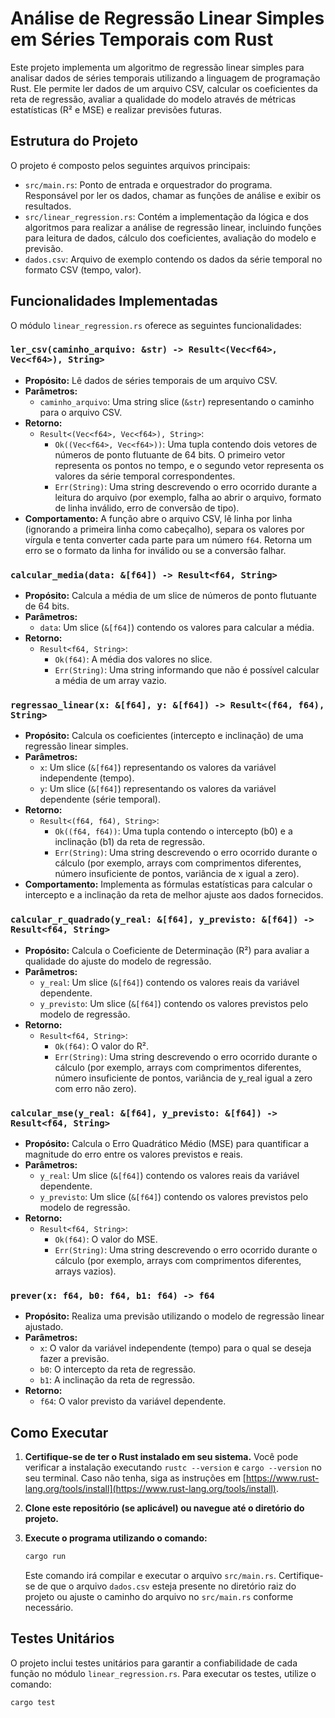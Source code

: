 # Análise de Regressão Linear Simples em Séries Temporais com Rust

Este projeto implementa um algoritmo de regressão linear simples para analisar dados de séries temporais utilizando a linguagem de programação Rust. Ele permite ler dados de um arquivo CSV, calcular os coeficientes da reta de regressão, avaliar a qualidade do modelo através de métricas estatísticas (R² e MSE) e realizar previsões futuras.

## Estrutura do Projeto

O projeto é composto pelos seguintes arquivos principais:

-   `src/main.rs`: Ponto de entrada e orquestrador do programa. Responsável por ler os dados, chamar as funções de análise e exibir os resultados.
-   `src/linear_regression.rs`: Contém a implementação da lógica e dos algoritmos para realizar a análise de regressão linear, incluindo funções para leitura de dados, cálculo dos coeficientes, avaliação do modelo e previsão.
-   `dados.csv`: Arquivo de exemplo contendo os dados da série temporal no formato CSV (tempo, valor).

## Funcionalidades Implementadas

O módulo `linear_regression.rs` oferece as seguintes funcionalidades:

### `ler_csv(caminho_arquivo: &str) -> Result<(Vec<f64>, Vec<f64>), String>`

-   **Propósito:** Lê dados de séries temporais de um arquivo CSV.
-   **Parâmetros:**
    -   `caminho_arquivo`: Uma string slice (`&str`) representando o caminho para o arquivo CSV.
-   **Retorno:**
    -   `Result<(Vec<f64>, Vec<f64>), String>`:
        -   `Ok((Vec<f64>, Vec<f64>))`: Uma tupla contendo dois vetores de números de ponto flutuante de 64 bits. O primeiro vetor representa os pontos no tempo, e o segundo vetor representa os valores da série temporal correspondentes.
        -   `Err(String)`: Uma string descrevendo o erro ocorrido durante a leitura do arquivo (por exemplo, falha ao abrir o arquivo, formato de linha inválido, erro de conversão de tipo).
-   **Comportamento:** A função abre o arquivo CSV, lê linha por linha (ignorando a primeira linha como cabeçalho), separa os valores por vírgula e tenta converter cada parte para um número `f64`. Retorna um erro se o formato da linha for inválido ou se a conversão falhar.

### `calcular_media(data: &[f64]) -> Result<f64, String>`

-   **Propósito:** Calcula a média de um slice de números de ponto flutuante de 64 bits.
-   **Parâmetros:**
    -   `data`: Um slice (`&[f64]`) contendo os valores para calcular a média.
-   **Retorno:**
    -   `Result<f64, String>`:
        -   `Ok(f64)`: A média dos valores no slice.
        -   `Err(String)`: Uma string informando que não é possível calcular a média de um array vazio.

### `regressao_linear(x: &[f64], y: &[f64]) -> Result<(f64, f64), String>`

-   **Propósito:** Calcula os coeficientes (intercepto e inclinação) de uma regressão linear simples.
-   **Parâmetros:**
    -   `x`: Um slice (`&[f64]`) representando os valores da variável independente (tempo).
    -   `y`: Um slice (`&[f64]`) representando os valores da variável dependente (série temporal).
-   **Retorno:**
    -   `Result<(f64, f64), String>`:
        -   `Ok((f64, f64))`: Uma tupla contendo o intercepto (b0) e a inclinação (b1) da reta de regressão.
        -   `Err(String)`: Uma string descrevendo o erro ocorrido durante o cálculo (por exemplo, arrays com comprimentos diferentes, número insuficiente de pontos, variância de x igual a zero).
-   **Comportamento:** Implementa as fórmulas estatísticas para calcular o intercepto e a inclinação da reta de melhor ajuste aos dados fornecidos.

### `calcular_r_quadrado(y_real: &[f64], y_previsto: &[f64]) -> Result<f64, String>`

-   **Propósito:** Calcula o Coeficiente de Determinação (R²) para avaliar a qualidade do ajuste do modelo de regressão.
-   **Parâmetros:**
    -   `y_real`: Um slice (`&[f64]`) contendo os valores reais da variável dependente.
    -   `y_previsto`: Um slice (`&[f64]`) contendo os valores previstos pelo modelo de regressão.
-   **Retorno:**
    -   `Result<f64, String>`:
        -   `Ok(f64)`: O valor do R².
        -   `Err(String)`: Uma string descrevendo o erro ocorrido durante o cálculo (por exemplo, arrays com comprimentos diferentes, número insuficiente de pontos, variância de y_real igual a zero com erro não zero).

### `calcular_mse(y_real: &[f64], y_previsto: &[f64]) -> Result<f64, String>`

-   **Propósito:** Calcula o Erro Quadrático Médio (MSE) para quantificar a magnitude do erro entre os valores previstos e reais.
-   **Parâmetros:**
    -   `y_real`: Um slice (`&[f64]`) contendo os valores reais da variável dependente.
    -   `y_previsto`: Um slice (`&[f64]`) contendo os valores previstos pelo modelo de regressão.
-   **Retorno:**
    -   `Result<f64, String>`:
        -   `Ok(f64)`: O valor do MSE.
        -   `Err(String)`: Uma string descrevendo o erro ocorrido durante o cálculo (por exemplo, arrays com comprimentos diferentes, arrays vazios).

### `prever(x: f64, b0: f64, b1: f64) -> f64`

-   **Propósito:** Realiza uma previsão utilizando o modelo de regressão linear ajustado.
-   **Parâmetros:**
    -   `x`: O valor da variável independente (tempo) para o qual se deseja fazer a previsão.
    -   `b0`: O intercepto da reta de regressão.
    -   `b1`: A inclinação da reta de regressão.
-   **Retorno:**
    -   `f64`: O valor previsto da variável dependente.

## Como Executar

1.  **Certifique-se de ter o Rust instalado em seu sistema.** Você pode verificar a instalação executando `rustc --version` e `cargo --version` no seu terminal. Caso não tenha, siga as instruções em [https://www.rust-lang.org/tools/install](https://www.rust-lang.org/tools/install).
2.  **Clone este repositório (se aplicável) ou navegue até o diretório do projeto.**
3.  **Execute o programa utilizando o comando:**

    ```bash
    cargo run
    ```

    Este comando irá compilar e executar o arquivo `src/main.rs`. Certifique-se de que o arquivo `dados.csv` esteja presente no diretório raiz do projeto ou ajuste o caminho do arquivo no `src/main.rs` conforme necessário.

## Testes Unitários

O projeto inclui testes unitários para garantir a confiabilidade de cada função no módulo `linear_regression.rs`. Para executar os testes, utilize o comando:

```bash
cargo test
